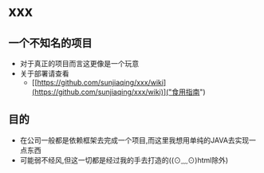 # xxx
## 一个不知名的项目
- 对于真正的项目而言这更像是一个玩意 
- 关于部署请查看
  -  [[https://github.com/sunjiaqing/xxx/wiki](https://github.com/sunjiaqing/xxx/wiki)]("食用指南")    

## 目的
- 在公司一般都是依赖框架去完成一个项目,而这里我想用单纯的JAVA去实现一点东西
- 可能弱不经风,但这一切都是经过我的手去打造的((⊙﹏⊙)html除外)
